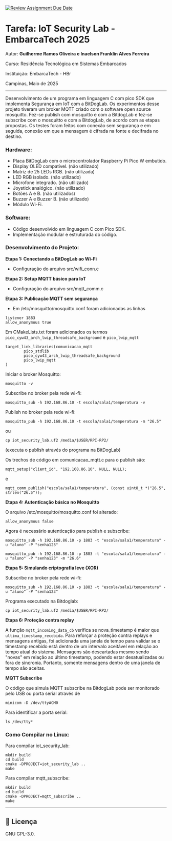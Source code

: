[![Review Assignment Due Date](https://classroom.github.com/assets/deadline-readme-button-22041afd0340ce965d47ae6ef1cefeee28c7c493a6346c4f15d667ab976d596c.svg)](https://classroom.github.com/a/G8V_0Zaq)

# Tarefa: IoT Security Lab - EmbarcaTech 2025

Autor: **Guilherme Ramos Oliveira e Inaelson Franklin Alves Ferreira**

Curso: Residência Tecnológica em Sistemas Embarcados

Instituição: EmbarcaTech - HBr

Campinas, Maio de 2025

---

Desenvolvimento de um programa em linguagem C com pico SDK que implementa Segurança em IoT com a BitDogLab. Os experimentos desse projeto tiveram um broker MQTT criado com o software open source mosquitto. Fez-se publish com mosquitto e com a BitdogLab e fez-se subscribe com o mosquitto e com a BitdogLab, de acordo com as etapas propostas. Os testes foram feitos com conexão sem segurança e em seguida, conexão em que a mensagem é cifrada na fonte e decifrada no destino.

### Hardware:

- Placa BitDogLab com o microcontrolador Raspberry Pi Pico W embutido.
- Display OLED compatível. (não utilizado)
- Matriz de 25 LEDs RGB. (não utilizada)
- LED RGB isolado. (não utilizado)
- Microfone integrado. (não utilizado)
- Joystick analógico. (não utilizado)
- Botões A e B. (não utilizados)
- Buzzer A e Buzzer B. (não utilizado)
- Módulo Wi-Fi. 

### Software:

- Código desenvolvido em linguagem C com Pico SDK.
- Implementação modular e estruturada do código.

### Desenvolvimento do Projeto:

**Etapa 1: Conectando a BitDogLab ao Wi-Fi**

 - Configuração do arquivo src/wifi_conn.c

**Etapa 2: Setup MQTT básico para IoT**

 - Configuração do arquivo src/mqtt_comm.c

**Etapa 3: Publicação MQTT sem segurança**

 - Em /etc/mosquitto/mosquitto.conf foram adicionadas as linhas

```
listener 1883
allow_anonymous true
```

Em CMakeLists.txt foram adicionados os termos ```pico_cyw43_arch_lwip_threadsafe_background``` e ```pico_lwip_mqtt```

```
target_link_libraries(comunicacao_mqtt
        pico_stdlib
        pico_cyw43_arch_lwip_threadsafe_background
        pico_lwip_mqtt
)
```

Iniciar o broker Mosquitto:

```
mosquitto -v
```

Subscribe no broker pela rede wi-fi:

```
mosquitto_sub -h 192.168.86.10 -t escola/sala1/temperatura -v
```

Publish no broker pela rede wi-fi:

```
mosquitto_pub -h 192.168.86.10 -t escola/sala1/temperatura -m "26.5"
```

ou

```
cp iot_security_lab.uf2 /media/$USER/RPI-RP2/
```
(executa o publish através do programa na BitDogLab)

Os trechos de código em comunicacao_mqtt.c para o publish são:

```
mqtt_setup("client_id", "192.168.86.10", NULL, NULL);
```

e

```
mqtt_comm_publish("escola/sala1/temperatura", (const uint8_t *)"26.5", strlen("26.5"));
```

**Etapa 4: Autenticação básica no Mosquitto**

O arquivo /etc/mosquitto/mosquitto.conf foi alterado:

```
allow_anonymous false
```

Agora é necessário autenticação para publish e subscribe:

```
mosquitto_sub -h 192.168.86.10 -p 1883 -t "escola/sala1/temperatura" -u "aluno" -P "senha123"
```

```
mosquitto_pub -h 192.168.86.10 -p 1883 -t "escola/sala1/temperatura" -u "aluno" -P "senha123" -m "26.6"
```

**Etapa 5: Simulando criptografia leve (XOR)**

Subscribe no broker pela rede wi-fi: 

```
mosquitto_sub -h 192.168.86.10 -p 1883 -t "escola/sala1/temperatura" -u "aluno" -P "senha123"
```

Programa executado na Bitdoglab:

```
cp iot_security_lab.uf2 /media/$USER/RPI-RP2/
```

**Etapa 6: Proteção contra replay**

A função ```mqtt_incoming_data_cb``` verifica se nova_timestamp é maior que ```ultima_timestamp_recebida```. Para reforçar a proteção contra replays e mensagens antigas, foi adicionada uma janela de tempo para validar se o timestamp recebido está dentro de um intervalo aceitável em relação ao tempo atual do sistema. Mensagens são descartadas mesmo sendo "novas" em relação ao último timestamp, podendo estar desatualizadas ou fora de sincronia. Portanto, somente mensagens dentro de uma janela de tempo são aceitas.

**MQTT Subscribe**

O código que simula MQTT subscribe na BitdogLab pode ser monitorado pelo USB ou porta serial através de

```
minicom -D /dev/ttyACM0
```

Para identificar a porta serial:

```
ls /dev/tty*
```

### Como Compilar no Linux:

Para compilar iot_security_lab:

```
mkdir build
cd build
cmake -DPROJECT=iot_security_lab ..
make
```
Para compilar mqtt_subscribe:

```
mkdir build
cd build
cmake -DPROJECT=mqtt_subscribe ..
make
```

---

## 📜 Licença
GNU GPL-3.0.
